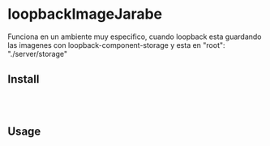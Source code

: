 # loopbackImageJarabe
Funciona en un ambiente muy especifico, cuando loopback esta guardando las imagenes con loopback-component-storage y esta en "root": "./server/storage"

## Install
```sh

```

<br>

## Usage

```js


```